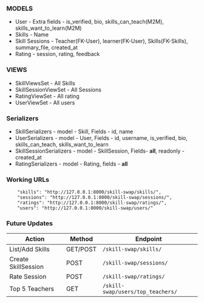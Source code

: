### MODELS
- User - Extra fields - is_verified, bio, skills_can_teach(M2M), skills_want_to_learn(M2M)
- Skills - Name
- Skill Sessions - Teacher(FK-User), learner(FK-User), Skills(FK-Skills), summary_file, created_at
- Rating - session, rating, feedback

### VIEWS
- SkillViewsSet - All Skills
- SkillSessionViewSet - All Sessions
- RatingViewSet - All rating
- UserViewSet - All users

### Serializers
- SkillSerializers - model - Skill, Fields - id, name
- UserSerializers - model - User, Fields - id, username, is_verified, bio, skills_can_teach, skills_want_to_learn
- SkillSessionSerializers - model - SkillSession, Fields- __all__, readonly - created_at
- RatingSerializers - model - Rating, fields - __all__

### Working URLs
```
    "skills": "http://127.0.0.1:8000/skill-swap/skills/",
    "sessions": "http://127.0.0.1:8000/skill-swap/sessions/",
    "ratings": "http://127.0.0.1:8000/skill-swap/ratings/",
    "users": "http://127.0.0.1:8000/skill-swap/users/"
```

### Future Updates
| Action              | Method   | Endpoint                          |
| ------------------- | -------- | --------------------------------- |
| List/Add Skills     | GET/POST | `/skill-swap/skills/`             |
| Create SkillSession | POST     | `/skill-swap/sessions/`           |
| Rate Session        | POST     | `/skill-swap/ratings/`            |
| Top 5 Teachers      | GET      | `/skill-swap/users/top_teachers/` |

